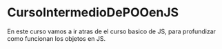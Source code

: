 # CursoIntermedioDePOOenJS

En este curso vamos a ir atras de el curso basico de JS, para profundizar como funcionan los objetos en JS.
